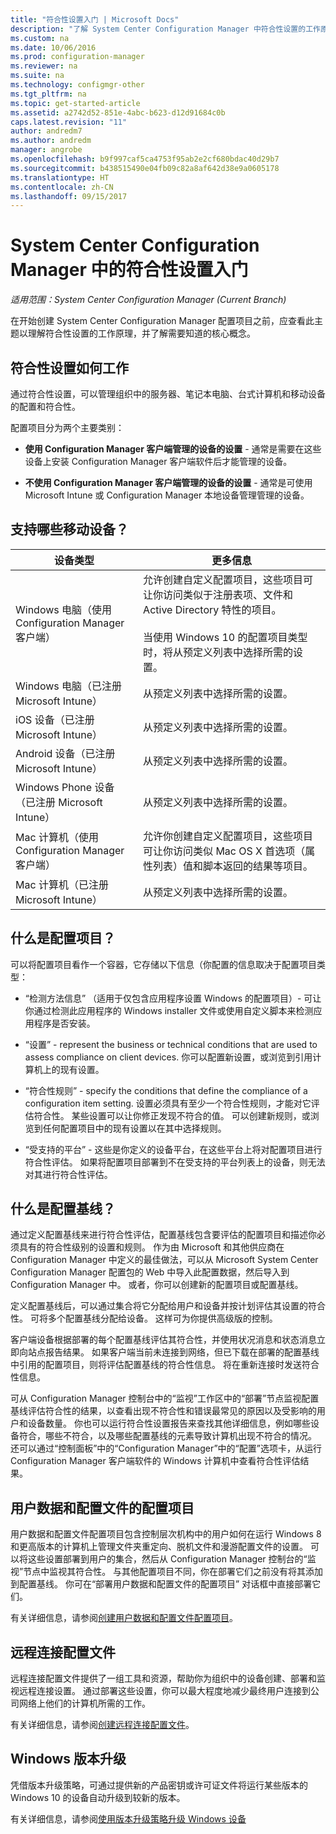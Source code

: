 ```yaml
---
title: "符合性设置入门 | Microsoft Docs"
description: "了解 System Center Configuration Manager 中符合性设置的工作原理。 此外，还可以了解需要知道的核心概念。"
ms.custom: na
ms.date: 10/06/2016
ms.prod: configuration-manager
ms.reviewer: na
ms.suite: na
ms.technology: configmgr-other
ms.tgt_pltfrm: na
ms.topic: get-started-article
ms.assetid: a2742d52-851e-4abc-b623-d12d91684c0b
caps.latest.revision: "11"
author: andredm7
ms.author: andredm
manager: angrobe
ms.openlocfilehash: b9f997caf5ca4753f95ab2e2cf680bdac40d29b7
ms.sourcegitcommit: b438515490e04fb09c82a8af642d38e9a0605178
ms.translationtype: HT
ms.contentlocale: zh-CN
ms.lasthandoff: 09/15/2017
---
```

# <a name="get-started-with-compliance-settings-in-system-center-configuration-manager"></a>System Center Configuration Manager 中的符合性设置入门

*适用范围：System Center Configuration Manager (Current Branch)*

在开始创建 System Center Configuration Manager 配置项目之前，应查看此主题以理解符合性设置的工作原理，并了解需要知道的核心概念。  

## <a name="how-compliance-settings-works"></a>符合性设置如何工作  
 通过符合性设置，可以管理组织中的服务器、笔记本电脑、台式计算机和移动设备的配置和符合性。  

 配置项目分为两个主要类别：  

-   **使用 Configuration Manager 客户端管理的设备的设置** - 通常是需要在这些设备上安装 Configuration Manager 客户端软件后才能管理的设备。  

-   **不使用 Configuration Manager 客户端管理的设备的设置** - 通常是可使用 Microsoft Intune 或 Configuration Manager 本地设备管理管理的设备。  

## <a name="what-devices-are-supported"></a>支持哪些移动设备？  


|设备类型|更多信息|  
|------------|----------------------|  
|Windows 电脑（使用 Configuration Manager 客户端）|允许创建自定义配置项目，这些项目可让你访问类似于注册表项、文件和 Active Directory 特性的项目。<br /><br /> 当使用 Windows 10 的配置项目类型时，将从预定义列表中选择所需的设置。|  
|Windows 电脑（已注册 Microsoft Intune）|从预定义列表中选择所需的设置。|  
|iOS 设备（已注册 Microsoft Intune）|从预定义列表中选择所需的设置。|  
|Android 设备（已注册 Microsoft Intune）|从预定义列表中选择所需的设置。|  
|Windows Phone 设备（已注册 Microsoft Intune）|从预定义列表中选择所需的设置。|  
|Mac 计算机（使用 Configuration Manager 客户端）|允许你创建自定义配置项目，这些项目可让你访问类似 Mac OS X 首选项（属性列表）值和脚本返回的结果等项目。|  
|Mac 计算机（已注册 Microsoft Intune）|从预定义列表中选择所需的设置。|  

## <a name="what-is-a-configuration-item"></a>什么是配置项目？  
 可以将配置项目看作一个容器，它存储以下信息（你配置的信息取决于配置项目类型：  

-   “检测方法信息” （适用于仅包含应用程序设置 Windows 的配置项目）- 可让你通过检测此应用程序的 Windows installer 文件或使用自定义脚本来检测应用程序是否安装。  

-   “设置” -  represent the business or technical conditions that are used to assess compliance on client devices. 你可以配置新设置，或浏览到引用计算机上的现有设置。  

-   “符合性规则” -  specify the conditions that define the compliance of a configuration item setting. 设置必须具有至少一个符合性规则，才能对它评估符合性。 某些设置可以让你修正发现不符合的值。 可以创建新规则，或浏览到任何配置项目中的现有设置以在其中选择规则。  

-   “受支持的平台” - 这些是你定义的设备平台，在这些平台上将对配置项目进行符合性评估。 如果将配置项目部署到不在受支持的平台列表上的设备，则无法对其进行符合性评估。  

## <a name="what-is-a-configuration-baseline"></a>什么是配置基线？  
 通过定义配置基线来进行符合性评估，配置基线包含要评估的配置项目和描述你必须具有的符合性级别的设置和规则。 作为由 Microsoft 和其他供应商在 Configuration Manager 中定义的最佳做法，可以从 Microsoft System Center Configuration Manager 配置包的 Web 中导入此配置数据，然后导入到 Configuration Manager 中。 或者，你可以创建新的配置项目或配置基线。  

 定义配置基线后，可以通过集合将它分配给用户和设备并按计划评估其设置的符合性。 可将多个配置基线分配给设备。 这样可为你提供高级版的控制。  

 客户端设备根据部署的每个配置基线评估其符合性，并使用状况消息和状态消息立即向站点报告结果。 如果客户端当前未连接到网络，但已下载在部署的配置基线中引用的配置项目，则将评估配置基线的符合性信息。 将在重新连接时发送符合性信息。  

 可从 Configuration Manager 控制台中的“监视”工作区中的“部署”节点监视配置基线评估符合性的结果，以查看出现不符合性和错误最常见的原因以及受影响的用户和设备数量。 你也可以运行符合性设置报告来查找其他详细信息，例如哪些设备符合，哪些不符合，以及哪些配置基线的元素导致计算机出现不符合的情况。 还可以通过“控制面板”中的“Configuration Manager”中的“配置”选项卡，从运行 Configuration Manager 客户端软件的 Windows 计算机中查看符合性评估结果。  

## <a name="user-data-and-profiles-configuration-items"></a>用户数据和配置文件的配置项目  
 用户数据和配置文件配置项目包含控制层次机构中的用户如何在运行 Windows 8 和更高版本的计算机上管理文件夹重定向、脱机文件和漫游配置文件的设置。 可以将这些设置部署到用户的集合，然后从 Configuration Manager 控制台的“监视”节点中监视其符合性。 与其他配置项目不同，你在部署它们之前没有将其添加到配置基线。 你可在“部署用户数据和配置文件的配置项目”  对话框中直接部署它们。  

 有关详细信息，请参阅[创建用户数据和配置文件配置项目](/sccm/compliance/deploy-use/create-user-data-and-profiles-configuration-items)。  

## <a name="remote-connection-profiles"></a>远程连接配置文件  
 远程连接配置文件提供了一组工具和资源，帮助你为组织中的设备创建、部署和监视远程连接设置。 通过部署这些设置，你可以最大程度地减少最终用户连接到公司网络上他们的计算机所需的工作。  

有关详细信息，请参阅[创建远程连接配置文件](/sccm/compliance/deploy-use/create-remote-connection-profiles)。  

## <a name="windows-edition-upgrade"></a>Windows 版本升级
凭借版本升级策略，可通过提供新的产品密钥或许可证文件将运行某些版本的 Windows 10 的设备自动升级到较新的版本。

有关详细信息，请参阅[使用版本升级策略升级 Windows 设备](/sccm/compliance/deploy-use/upgrade-windows-version)
